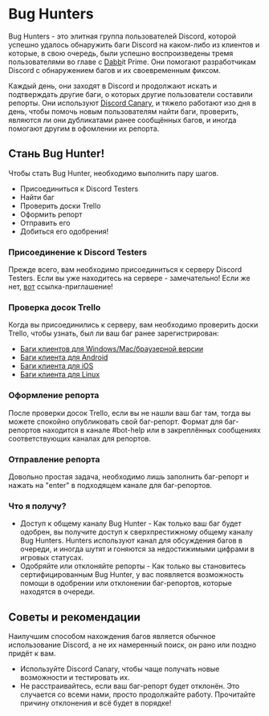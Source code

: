 <!-- TITLE: [RU] Bug Hunters -->
<!-- SUBTITLE: Помогают разработчикам Discord справляться с баг-репортами и устранением багов -->
# Bug Hunters
Bug Hunters - это элитная группа пользователей Discord, которой успешно удалось обнаружить баги Discord на каком-либо из клиентов и которые, в свою очередь, были успешно воспроизведены тремя пользователями во главе с [Dabb](https://cdn.discordapp.com/attachments/309775070065328131/316330589634560020/DabbitDab.gif)it Prime. Они помогают разработчикам Discord с обнаружением багов и их своевременным фиксом.

Каждый день, они заходят в Discord и продолжают искать и подтверждать другие баги, о которых другие пользователи составили репорты. Они используют [Discord Canary](/canary), и тяжело работают изо дня в день, чтобы помочь новым пользователям найти баги, проверить, являются ли они дубликатами ранее сообщённых багов, и иногда помогают другим в офомлении их репорта.
## Стань Bug Hunter!
Чтобы стать Bug Hunter, необходимо выполнить пару шагов.

* Присоединиться к Discord Testers
* Найти баг
* Проверить доски Trello
* Оформить репорт
* Отправить его
* Добиться его одобрения!
### Присоединение к Discord Testers
Прежде всего, вам необходимо присоединиться к серверу Discord Testers. Если вы уже находитесь на сервере - замечательно! Если же нет, [вот](http://discord.gg/discord-testers) ссылка-приглашение!
### Проверка досок Trello
Когда вы присоединились к серверу, вам необходимо проверить доски Trello, чтобы узнать, был ли ваш баг ранее зарегистрирован:
* [Баги клиентов для Windows/Mac/браузерной версии](https://trello.com/b/AExxR9lU/canary-bugs)
* [Баги клиента для Android](https://trello.com/b/Vqrkz3KO/android-beta-bugs)
* [Баги клиента для iOS](https://trello.com/b/vLPlnX60/ios-testflight-bugs)
* [Баги клиента для Linux](https://trello.com/b/UyU76Esh/linux-bugs)
### Оформление репорта
После проверки досок Trello, если вы не нашли ваш баг там, тогда вы можете спокойно опубликовать свой баг-репорт. Формат для баг-репортов находится в канале #bot-help или в закреплённых сообщениях соответствующих каналах для репортов.
### Отправление репорта
Довольно простая задача, необходимо лишь заполнить баг-репорт и нажать на "enter" в подходящем канале для баг-репортов.
### Что я получу?
* Доступ к общему каналу Bug Hunter - Как только ваш баг будет одобрен, вы получите доступ к сверхпрестижному общему каналу Bug Hunters. Hunters используют канал для обсуждения багов в очереди, и иногда шутят и гоняются за недостижимыми цифрами в игровых статусах.
* Одобряйте или отклоняйте репорты - Как только вы становитесь сертифицированным Bug Hunter, у вас появляется возможность помощи в одобрении или отклонении баг-репортов, которые находятся в очереди.
## Советы и рекомендации
Наилучшим способом нахождения багов является обычное использование Discord, а не их намеренный поиск, он рано или поздно придёт к вам.
* Используйте Discord Canary, чтобы чаще получать новые возможности и тестировать их.
* Не расстраивайтесь, если ваш баг-репорт будет отклонён. Это случается со всеми нами, просто продолжайте работу. Прочитайте причину отклонения и всё будет в порядке!